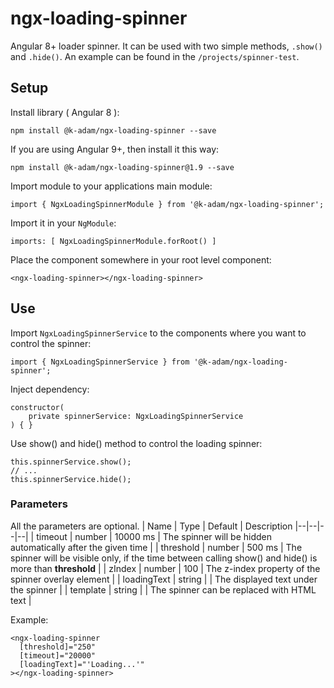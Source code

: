 

# ngx-loading-spinner

Angular 8+ loader spinner. It can be used with two simple methods, `.show()` and `.hide()`. An example can be found in the `/projects/spinner-test`.

## Setup

Install library ( Angular 8 ):

```
npm install @k-adam/ngx-loading-spinner --save
```

If you are using Angular 9+, then install it this way:

```
npm install @k-adam/ngx-loading-spinner@1.9 --save
```

Import module to your applications main module:

```
import { NgxLoadingSpinnerModule } from '@k-adam/ngx-loading-spinner';
```

Import it in your `NgModule`:

```
imports: [ NgxLoadingSpinnerModule.forRoot() ]
```

Place the component somewhere in your root level component:

```
<ngx-loading-spinner></ngx-loading-spinner>
```

## Use

Import `NgxLoadingSpinnerService` to the components where you want to control the spinner:

```
import { NgxLoadingSpinnerService } from '@k-adam/ngx-loading-spinner';
```

Inject dependency:
```
constructor(
    private spinnerService: NgxLoadingSpinnerService
) { }
```

Use show() and hide() method to control the loading spinner:
```
this.spinnerService.show();
// ...
this.spinnerService.hide();
```

### Parameters

All the parameters are optional.
| Name | Type | Default | Description
|--|--|--|--|
| timeout | number | 10000 ms | The spinner will be hidden automatically after the given time |
| threshold | number  | 500 ms | The spinner will be visible only, if the time between calling show() and hide() is more than **threshold** |
| zIndex | number  | 100 | The z-index property of the spinner overlay element |
| loadingText | string |  | The displayed text under the spinner |
| template | string |  | The spinner can be replaced with HTML text |

Example:

```
<ngx-loading-spinner
  [threshold]="250"
  [timeout]="20000"
  [loadingText]="'Loading...'"
></ngx-loading-spinner>
```
